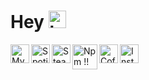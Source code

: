 # Hey <img src="https://cdn.discordapp.com/emojis/776588072614625299.gif?v=1" alt= "https://media.giphy.com/media/hvRJCLFzcasrR4ia7z/giphy.gif" width="28px">
<a href = "https://discordapp.com/users/537230099121045504"><img align ="left" alt = "My Discord Profile" width = "30px" src= "https://play-lh.googleusercontent.com/_4zBNFjA8S9yjNB_ONwqBvxTvyXYdC7Nh1jYZ2x6YEcldBr2fyijdjM2J5EoVdTpnkA=s180-rw" /> </a>
<a href = "https://open.spotify.com/user/31vsqrovxe663sqf3wjit4q7tupm"><img align ="left" alt = "Spotify!!" width = "30px" src= "https://play-lh.googleusercontent.com/UrY7BAZ-XfXGpfkeWg0zCCeo-7ras4DCoRalC_WXXWTK9q5b0Iw7B0YQMsVxZaNB7DM=s180-rw" /> </a> 
<a href = "https://steamcommunity.com/id/theramann/"><img align ="left" alt = "Steam!!" width = "30px" src= "https://play-lh.googleusercontent.com/52_DMY5417awaEgJf3_9mWgEuO2t1JfkGab8kM-LD6l5u6cGm_1-GsoQ_IyWFHdbkA=s180-rw" /> </a>
<a href = "https://www.npmjs.com/~the_ramann/"><img align ="left" alt = "Npm !!" width = "40px" src= "https://media.licdn.com/dms/image/v2/D4D12AQFKG_zypvStQQ/article-cover_image-shrink_720_1280/article-cover_image-shrink_720_1280/0/1659251174924?e=2147483647&v=beta&t=GPpQjzXp02YJDdUIrGEacfMNPICBWjd8rOl0-B2nfKU" /> </a>
<a href = "https://www.buymeacoffee.com/TheRamann"><img align ="left" alt = "Coffee !!" width = "30px" src= "https://play-lh.googleusercontent.com/aMb_Qiolzkq8OxtQZ3Af2j8Zsp-ZZcNetR9O4xSjxH94gMA5c5gpRVbpg-3f_0L7vlo" /> </a>
<a href = "https://www.instagram.com/the_ramann/"><img align ="left" alt = "Instagram!!" width = "30px" src= "https://upload.wikimedia.org/wikipedia/commons/thumb/e/e7/Instagram_logo_2016.svg/2048px-Instagram_logo_2016.svg.png" /> </a>
<!-- <a href = ""> <img src = "https://visitor-badge.glitch.me/badge?page_id=TheRamann"> </a> -->
<br>



<!-- # Github Stats <img src="https://cdn.discordapp.com/emojis/638869604332077067.gif?v=1" alt = "📈" width="28px">
<img align="center" src="https://github-readme-stats.vercel.app/api/?username=TheRamann&theme=tokyonight " /> <br> -->

<!-- # Repositories <img src = "https://cdn.discordapp.com/emojis/603768685425065997.gif?v=1" width = "28">
To Check Out My Repositories, Use https://TheRamann.github.io/projects <br> <a href = "https://theramann.github.io/projects"> -->
<!-- <img src = "https://github.com/TheRamann/TheRamann/blob/main/Assets/My%20Projects.png?raw=true" width = "750"> </a> -->
  
<!-- # Most used languages <img src="https://cdn.discordapp.com/emojis/779240343739695115.png?v=1" alt = "👨‍💻" width="28px">
<img align="center" src="https://github-readme-stats.vercel.app/api/top-langs/?username=TheRamann&theme=tokyonight " /> -->

<!-- # Some Repos
<a href = "https://github.com/TheRamann/TheRamann"><img src = "https://github-readme-stats.vercel.app/api/pin/?username=TheRamann&repo=TheRamann&theme=tokyonight"></a>
<a href = "https://github.com/TheRamann/animedoro"><img src = "https://github-readme-stats.vercel.app/api/pin/?username=TheRamann&repo=animedoro&theme=tokyonight"> </a> 
